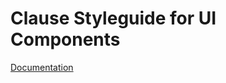 # Clause Styleguide for UI Components

[Documentation](https://github.com/clauseHQ/styleguide/blob/master/README.md)

